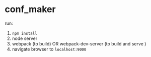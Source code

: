# conf_maker
run:  
1) `npm install`  
2)  node server
3) webpack (to build) OR webpack-dev-server (to build and  serve )
4) navigate browser to `localhost:9000`
